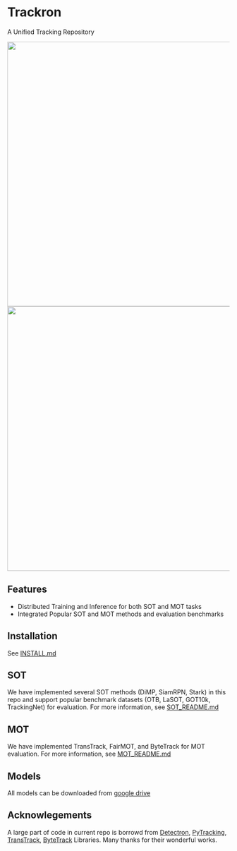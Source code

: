 # Trackron
A Unified Tracking Repository

<img src="demo/mot.gif" width="600"/>
<img src="demo/sot.gif" width="600"/>

## Features
* Distributed Training and Inference for both SOT and MOT tasks
* Integrated Popular SOT and MOT methods and evaluation benchmarks 

## Installation
See [INSTALL.md](INSTALL.md)

## SOT 
We have implemented several SOT methods (DiMP, SiamRPN, Stark) in this repo and support popular benchmark datasets (OTB, LaSOT, GOT10k, TrackingNet) for evaluation.
For more information, see [SOT_README.md](SOT_README.md)
## MOT
We have implemented TransTrack, FairMOT, and ByteTrack for MOT evaluation. For more information, see [MOT_README.md](MOT_README.me)


## Models
All models can be downloaded from [google drive](https://drive.google.com/drive/folders/1lv3ZuWEIZUrvRTpFEfRwg4HtRgxkCxNZ)


## Acknowlegements
A large part of code in current repo is borrowd from [Detectron](https://github.com/facebookresearch/detectron2), [PyTracking](https://github.com/visionml/pytracking), [TransTrack](https://github.com/PeizeSun/TransTrack), [ByteTrack](https://github.com/ifzhang/ByteTrack) Libraries. Many thanks for their wonderful works.
